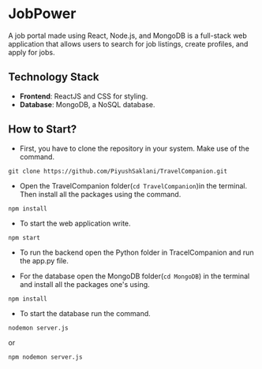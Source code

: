 # JobPower
A job portal made using React, Node.js, and MongoDB is a full-stack web application that allows users to search for job listings, create profiles, and apply for jobs.

## Technology Stack

 - **Frontend**: ReactJS and CSS for styling.
 - **Database**: MongoDB, a NoSQL database.

## How to Start?

- First, you have to clone the repository in your system. Make use of the command.
```
git clone https://github.com/PiyushSaklani/TravelCompanion.git
```
- Open the TravelCompanion folder(`cd TravelCompanion`)in the terminal. Then install all the packages using the command.
```
npm install
```
- To start the web application write.
```
npm start
```
- To run the backend open the Python folder in TracelCompanion and run the app.py file.
  
- For the database open the MongoDB folder(`cd MongoDB`) in the terminal and install all the packages one's using.
```
npm install
```
- To start the database run the command.
```
nodemon server.js
```
or
```
npm nodemon server.js
```
